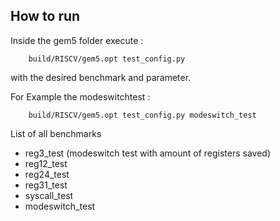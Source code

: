 ## How to run
Inside the gem5 folder execute :
```shell
    build/RISCV/gem5.opt test_config.py
```
with the desired benchmark and parameter. 

For Example the modeswitchtest :

```shell
    build/RISCV/gem5.opt test_config.py modeswitch_test
```
List of all benchmarks
- reg3_test (modeswitch test with amount of registers saved)
- reg12_test
- reg24_test
- reg31_test
- syscall_test
- modeswitch_test